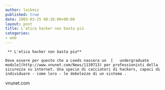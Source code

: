 ```yaml
---
author: leibniz
published: true
date: 2003-03-25 08:26:00+00:00
layout: post
title: L'etica hacker non basta più
categories:
- web
---
```


	 ** L'etica hacker non basta piu**
	
	Deve essere per questo che a Leeds nascera un  [   undergraduate module](http://www.vnunet.com/News/1139713) per professionisti della sicurezza su internet. Una specie di cacciatori di hackers, capaci di individuare - come loro - le debolezze di un sistema .  
  vnunet.com